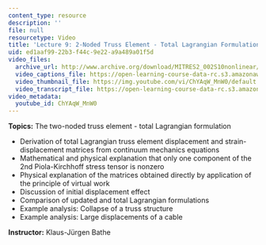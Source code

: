 ```yaml
---
content_type: resource
description: ''
file: null
resourcetype: Video
title: 'Lecture 9: 2-Noded Truss Element - Total Lagrangian Formulation'
uid: ed1aaf99-22b3-f44c-9e22-a9a489a01f5d
video_files:
  archive_url: http://www.archive.org/download/MITRES2_002S10nonlinear/MITRES2_002S10nonlinear_lec09_300k.mp4
  video_captions_file: https://open-learning-course-data-rc.s3.amazonaws.com/res-2-002-finite-element-procedures-for-solids-and-structures-spring-2010/8ee505ea44ae536cb45ca7408f4f1aa9_ChYAqW_MnW0.vtt
  video_thumbnail_file: https://img.youtube.com/vi/ChYAqW_MnW0/default.jpg
  video_transcript_file: https://open-learning-course-data-rc.s3.amazonaws.com/res-2-002-finite-element-procedures-for-solids-and-structures-spring-2010/e322553dcc657375ad253d6b3f1ffe9b_ChYAqW_MnW0.pdf
video_metadata:
  youtube_id: ChYAqW_MnW0
---
```


**Topics:** The two-noded truss element - total Lagrangian formulation

*   Derivation of total Lagrangian truss element displacement and strain-displacement matrices from continuum mechanics equations
*   Mathematical and physical explanation that only one component of the 2nd Piola-Kirchhoff stress tensor is nonzero
*   Physical explanation of the matrices obtained directly by application of the principle of virtual work
*   Discussion of initial displacement effect
*   Comparison of updated and total Lagrangian formulations
*   Example analysis: Collapse of a truss structure
*   Example analysis: Large displacements of a cable

**Instructor:** Klaus-Jürgen Bathe